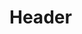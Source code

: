 <!-- TITLE: Beginners Guide Modding -->
<!-- SUBTITLE: A quick summary of Beginners Guide Modding -->

# Header